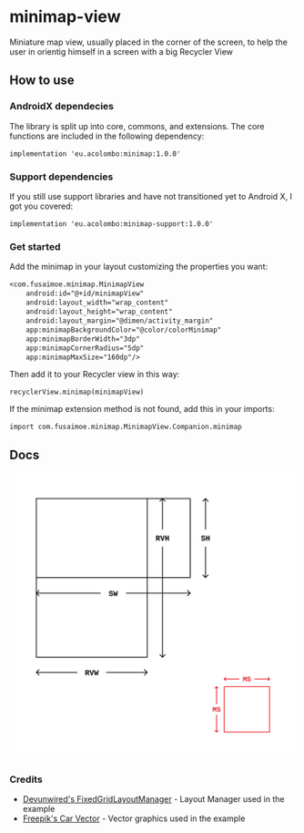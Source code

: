 # minimap-view

Miniature map view, usually placed in the corner of the screen, to help the user in orientig himself in a screen with a big Recycler View

## How to use
### AndroidX dependecies
The library is split up into core, commons, and extensions. The core functions are included in the following dependency:
```
implementation 'eu.acolombo:minimap:1.0.0'
```

### Support dependencies
If you still use support libraries and have not transitioned yet to Android X, I got you covered:
```
implementation 'eu.acolombo:minimap-support:1.0.0'
```

### Get started
Add the minimap in your layout customizing the properties you want:
```
<com.fusaimoe.minimap.MinimapView
    android:id="@+id/minimapView"
    android:layout_width="wrap_content"
    android:layout_height="wrap_content"
    android:layout_margin="@dimen/activity_margin"
    app:minimapBackgroundColor="@color/colorMinimap"
    app:minimapBorderWidth="3dp"
    app:minimapCornerRadius="5dp"
    app:minimapMaxSize="160dp"/>
```
Then add it to your Recycler view in this way:
```
recyclerView.minimap(minimapView)
```
If the minimap extension method is not found, add this in your imports:
```
import com.fusaimoe.minimap.MinimapView.Companion.minimap
```

## Docs
![scheme](docs/scheme.svg)

### Credits
- [Devunwired's FixedGridLayoutManager](https://github.com/devunwired/recyclerview-playground) - Layout Manager used in the example
- [Freepik's Car Vector](https://www.freepik.com/free-vector/top-view-of-flat-cars-on-parking-lot_1349624.htm) - Vector graphics used in the example
